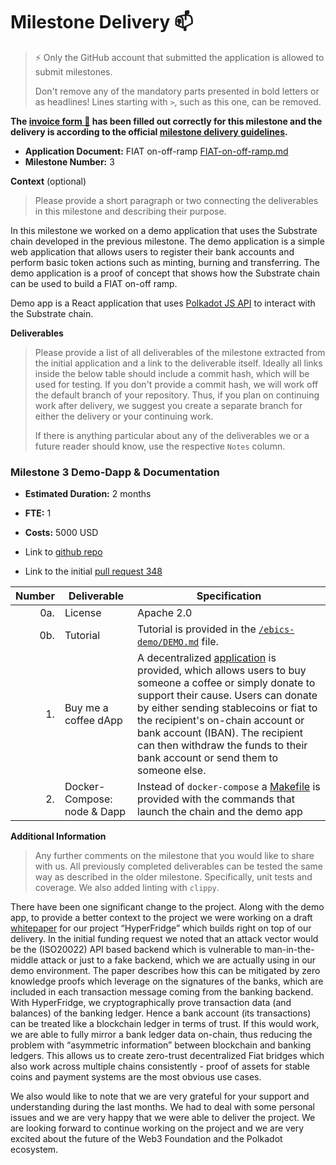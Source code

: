 # Milestone Delivery :mailbox:

> ⚡ Only the GitHub account that submitted the application is allowed to submit milestones.
>
> Don't remove any of the mandatory parts presented in bold letters or as headlines! Lines starting with `>`, such as this one, can be removed.

**The [invoice form :pencil:](https://docs.google.com/forms/d/e/1FAIpQLSfmNYaoCgrxyhzgoKQ0ynQvnNRoTmgApz9NrMp-hd8mhIiO0A/viewform) has been filled out correctly for this milestone and the delivery is according to the official [milestone delivery guidelines](https://github.com/w3f/Grants-Program/blob/master/docs/milestone-deliverables-guidelines.md).**

- **Application Document:** FIAT on-off-ramp [FIAT-on-off-ramp.md](https://github.com/w3f/Open-Grants-Program/blob/master/applications/FIAT-on-off-ramp.md)
- **Milestone Number:** 3

**Context** (optional)

> Please provide a short paragraph or two connecting the deliverables in this milestone and describing their purpose.

In this milestone we worked on a demo application that uses the Substrate chain developed in the previous milestone. The demo application is a simple web application that allows users to register their bank accounts and perform basic token actions such as minting, burning and transferring. The demo application is a proof of concept that shows how the Substrate chain can be used to build a FIAT on-off ramp.

Demo app is a React application that uses [Polkadot JS API](https://polkadot.js.org/docs/api/start/) to interact with the Substrate chain.

**Deliverables**

> Please provide a list of all deliverables of the milestone extracted from the initial application and a link to the deliverable itself. Ideally all links inside the below table should include a commit hash, which will be used for testing. If you don't provide a commit hash, we will work off the default branch of your repository. Thus, if you plan on continuing work after delivery, we suggest you create a separate branch for either the delivery or your continuing work.
>
> If there is anything particular about any of the deliverables we or a future reader should know, use the respective `Notes` column.

### Milestone 3 Demo-Dapp & Documentation

- **Estimated Duration:** 2 months
- **FTE:** 1
- **Costs:** 5000 USD

- Link to [github repo](https://github.com/element36-io/ocw-ebics)
- Link to the initial [pull request 348](https://github.com/w3f/Open-Grants-Program/pull/348)

| Number | Deliverable                 | Specification                                                                                                                                                                                                                                                                                                                                                                                                   |
| -----: | --------------------------- | --------------------------------------------------------------------------------------------------------------------------------------------------------------------------------------------------------------------------------------------------------------------------------------------------------------------------------------------------------------------------------------------------------------- |
|    0a. | License                     | Apache 2.0                                                                                                                                                                                                                                                                                                                                                                                                      |
|    0b. | Tutorial                    | Tutorial is provided in the [`/ebics-demo/DEMO.md`](https://github.com/element36-io/ocw-ebics/blob/main/ebics-demo/DEMO.md) file.                                                                                                                                                                                                                                                                               |
|     1. | Buy me a coffee dApp        | A decentralized [application](https://github.com/element36-io/ocw-ebics/tree/main/ebics-demo) is provided, which allows users to buy someone a coffee or simply donate to support their cause. Users can donate by either sending stablecoins or fiat to the recipient's on-chain account or bank account (IBAN). The recipient can then withdraw the funds to their bank account or send them to someone else. |
|     2. | Docker-Compose: node & Dapp | Instead of `docker-compose` a [Makefile](https://github.com/element36-io/ocw-ebics/blob/main/Makefile) is provided with the commands that launch the chain and the demo app                                                                                                                                                                                                                                     |

**Additional Information**

> Any further comments on the milestone that you would like to share with us.
> All previously completed deliverables can be tested the same way as described in the older milestone. Specifically, unit tests and coverage. We also added linting with `clippy`.

There have been one significant change to the project. Along with the demo app, to provide a better context to the project we were working on a draft [whitepaper](https://github.com/element36-io/ocw-ebics/blob/main/docs/hyperfridge-draft.pdf) for our project “HyperFridge” which builds right on top of our delivery. In the initial funding request we noted that an attack vector would be the (ISO20022) API based backend which is vulnerable to man-in-the-middle attack or just to a fake backend, which we are actually using in our demo environment. The paper describes how this can be mitigated by zero knowledge proofs which leverage on the signatures of the banks, which are included in each transaction message coming from the banking backend. With HyperFridge, we cryptographically prove transaction data (and balances) of the banking ledger. Hence a bank account (its transactions) can be treated like a blockchain ledger in terms of trust. If this would work, we are able to fully mirror a bank ledger data on-chain, thus reducing the problem with “asymmetric information” between blockchain and banking ledgers. This allows us to create zero-trust decentralized Fiat bridges which also work across multiple chains consistently - proof of assets for stable coins and payment systems are the most obvious use cases.

We also would like to note that we are very grateful for your support and understanding during the last months. We had to deal with some personal issues and we are very happy that we were able to deliver the project. We are looking forward to continue working on the project and we are very excited about the future of the Web3 Foundation and the Polkadot ecosystem.
